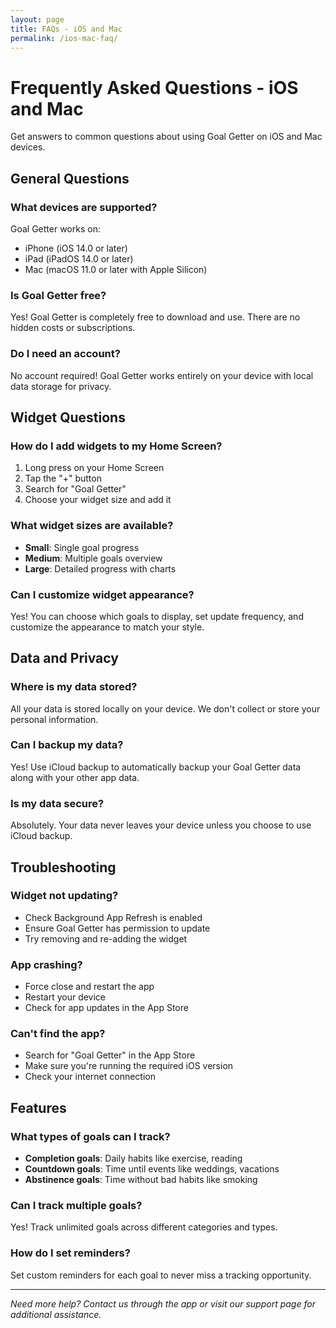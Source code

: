 ```yaml
---
layout: page
title: FAQs - iOS and Mac
permalink: /ios-mac-faq/
---
```


# Frequently Asked Questions - iOS and Mac

Get answers to common questions about using Goal Getter on iOS and Mac devices.

## General Questions

### What devices are supported?
Goal Getter works on:
- iPhone (iOS 14.0 or later)
- iPad (iPadOS 14.0 or later)
- Mac (macOS 11.0 or later with Apple Silicon)

### Is Goal Getter free?
Yes! Goal Getter is completely free to download and use. There are no hidden costs or subscriptions.

### Do I need an account?
No account required! Goal Getter works entirely on your device with local data storage for privacy.

## Widget Questions

### How do I add widgets to my Home Screen?
1. Long press on your Home Screen
2. Tap the "+" button
3. Search for "Goal Getter"
4. Choose your widget size and add it

### What widget sizes are available?
- **Small**: Single goal progress
- **Medium**: Multiple goals overview  
- **Large**: Detailed progress with charts

### Can I customize widget appearance?
Yes! You can choose which goals to display, set update frequency, and customize the appearance to match your style.

## Data and Privacy

### Where is my data stored?
All your data is stored locally on your device. We don't collect or store your personal information.

### Can I backup my data?
Yes! Use iCloud backup to automatically backup your Goal Getter data along with your other app data.

### Is my data secure?
Absolutely. Your data never leaves your device unless you choose to use iCloud backup.

## Troubleshooting

### Widget not updating?
- Check Background App Refresh is enabled
- Ensure Goal Getter has permission to update
- Try removing and re-adding the widget

### App crashing?
- Force close and restart the app
- Restart your device
- Check for app updates in the App Store

### Can't find the app?
- Search for "Goal Getter" in the App Store
- Make sure you're running the required iOS version
- Check your internet connection

## Features

### What types of goals can I track?
- **Completion goals**: Daily habits like exercise, reading
- **Countdown goals**: Time until events like weddings, vacations
- **Abstinence goals**: Time without bad habits like smoking

### Can I track multiple goals?
Yes! Track unlimited goals across different categories and types.

### How do I set reminders?
Set custom reminders for each goal to never miss a tracking opportunity.

---

*Need more help? Contact us through the app or visit our support page for additional assistance.*
